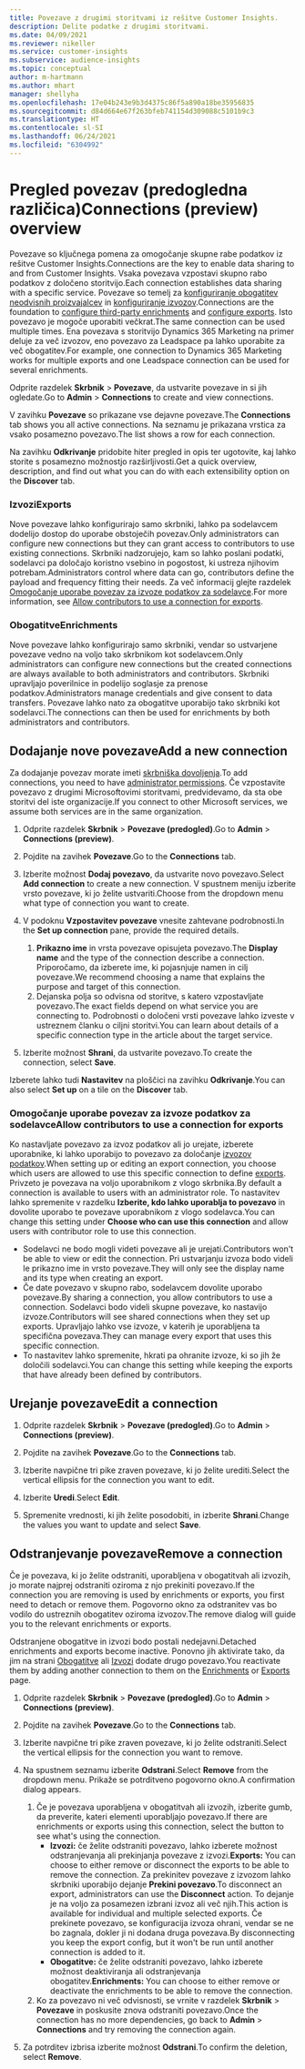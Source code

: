 ```yaml
---
title: Povezave z drugimi storitvami iz rešitve Customer Insights.
description: Delite podatke z drugimi storitvami.
ms.date: 04/09/2021
ms.reviewer: nikeller
ms.service: customer-insights
ms.subservice: audience-insights
ms.topic: conceptual
author: m-hartmann
ms.author: mhart
manager: shellyha
ms.openlocfilehash: 17e04b243e9b3d4375c86f5a890a18be35956835
ms.sourcegitcommit: d84d664e67f263bfeb741154d309088c5101b9c3
ms.translationtype: HT
ms.contentlocale: sl-SI
ms.lasthandoff: 06/24/2021
ms.locfileid: "6304992"
---
```

# <a name="connections-preview-overview"></a><span data-ttu-id="5dae1-103">Pregled povezav (predogledna različica)</span><span class="sxs-lookup"><span data-stu-id="5dae1-103">Connections (preview) overview</span></span>

<span data-ttu-id="5dae1-104">Povezave so ključnega pomena za omogočanje skupne rabe podatkov iz rešitve Customer Insights.</span><span class="sxs-lookup"><span data-stu-id="5dae1-104">Connections are the key to enable data sharing to and from Customer Insights.</span></span> <span data-ttu-id="5dae1-105">Vsaka povezava vzpostavi skupno rabo podatkov z določeno storitvijo.</span><span class="sxs-lookup"><span data-stu-id="5dae1-105">Each connection establishes data sharing with a specific service.</span></span> <span data-ttu-id="5dae1-106">Povezave so temelj za [konfiguriranje obogatitev neodvisnih proizvajalcev](enrichment-hub.md) in [konfiguriranje izvozov](export-destinations.md).</span><span class="sxs-lookup"><span data-stu-id="5dae1-106">Connections are the foundation to [configure third-party enrichments](enrichment-hub.md) and [configure exports](export-destinations.md).</span></span> <span data-ttu-id="5dae1-107">Isto povezavo je mogoče uporabiti večkrat.</span><span class="sxs-lookup"><span data-stu-id="5dae1-107">The same connection can be used multiple times.</span></span> <span data-ttu-id="5dae1-108">Ena povezava s storitvijo Dynamics 365 Marketing na primer deluje za več izvozov, eno povezavo za Leadspace pa lahko uporabite za več obogatitev.</span><span class="sxs-lookup"><span data-stu-id="5dae1-108">For example, one connection to Dynamics 365 Marketing works for multiple exports and one Leadspace connection can be used for several enrichments.</span></span>

<span data-ttu-id="5dae1-109">Odprite razdelek **Skrbnik** > **Povezave**, da ustvarite povezave in si jih ogledate.</span><span class="sxs-lookup"><span data-stu-id="5dae1-109">Go to **Admin** > **Connections** to create and view connections.</span></span>

<span data-ttu-id="5dae1-110">V zavihku **Povezave** so prikazane vse dejavne povezave.</span><span class="sxs-lookup"><span data-stu-id="5dae1-110">The **Connections** tab shows you all active connections.</span></span> <span data-ttu-id="5dae1-111">Na seznamu je prikazana vrstica za vsako posamezno povezavo.</span><span class="sxs-lookup"><span data-stu-id="5dae1-111">The list shows a row for each connection.</span></span> 

<span data-ttu-id="5dae1-112">Na zavihku **Odkrivanje** pridobite hiter pregled in opis ter ugotovite, kaj lahko storite s posamezno možnostjo razširljivosti.</span><span class="sxs-lookup"><span data-stu-id="5dae1-112">Get a quick overview, description, and find out what you can do with each extensibility option on the **Discover** tab.</span></span>

### <a name="exports"></a><span data-ttu-id="5dae1-113">Izvozi</span><span class="sxs-lookup"><span data-stu-id="5dae1-113">Exports</span></span>

<span data-ttu-id="5dae1-114">Nove povezave lahko konfigurirajo samo skrbniki, lahko pa sodelavcem dodelijo dostop do uporabe obstoječih povezav.</span><span class="sxs-lookup"><span data-stu-id="5dae1-114">Only administrators can configure new connections but they can grant access to contributors to use existing connections.</span></span> <span data-ttu-id="5dae1-115">Skrbniki nadzorujejo, kam so lahko poslani podatki, sodelavci pa določajo koristno vsebino in pogostost, ki ustreza njihovim potrebam.</span><span class="sxs-lookup"><span data-stu-id="5dae1-115">Administrators control where data can go, contributors define the payload and frequency fitting their needs.</span></span> <span data-ttu-id="5dae1-116">Za več informacij glejte razdelek [Omogočanje uporabe povezav za izvoze podatkov za sodelavce](#allow-contributors-to-use-a-connection-for-exports).</span><span class="sxs-lookup"><span data-stu-id="5dae1-116">For more information, see [Allow contributors to use a connection for exports](#allow-contributors-to-use-a-connection-for-exports).</span></span>

### <a name="enrichments"></a><span data-ttu-id="5dae1-117">Obogatitve</span><span class="sxs-lookup"><span data-stu-id="5dae1-117">Enrichments</span></span>

<span data-ttu-id="5dae1-118">Nove povezave lahko konfigurirajo samo skrbniki, vendar so ustvarjene povezave vedno na voljo tako skrbnikom kot sodelavcem.</span><span class="sxs-lookup"><span data-stu-id="5dae1-118">Only administrators can configure new connections but the created connections are always available to both administrators and contributors.</span></span> <span data-ttu-id="5dae1-119">Skrbniki upravljajo poverilnice in podelijo soglasje za prenose podatkov.</span><span class="sxs-lookup"><span data-stu-id="5dae1-119">Administrators manage credentials and give consent to data transfers.</span></span> <span data-ttu-id="5dae1-120">Povezave lahko nato za obogatitve uporabijo tako skrbniki kot sodelavci.</span><span class="sxs-lookup"><span data-stu-id="5dae1-120">The connections can then be used for enrichments by both administrators and contributors.</span></span>

## <a name="add-a-new-connection"></a><span data-ttu-id="5dae1-121">Dodajanje nove povezave</span><span class="sxs-lookup"><span data-stu-id="5dae1-121">Add a new connection</span></span>

<span data-ttu-id="5dae1-122">Za dodajanje povezav morate imeti [skrbniška dovoljenja](permissions.md).</span><span class="sxs-lookup"><span data-stu-id="5dae1-122">To add connections, you need to have [administrator permissions](permissions.md).</span></span> <span data-ttu-id="5dae1-123">Če vzpostavite povezavo z drugimi Microsoftovimi storitvami, predvidevamo, da sta obe storitvi del iste organizacije.</span><span class="sxs-lookup"><span data-stu-id="5dae1-123">If you connect to other Microsoft services, we assume both services are in the same organization.</span></span>

1. <span data-ttu-id="5dae1-124">Odprite razdelek **Skrbnik** > **Povezave (predogled)**.</span><span class="sxs-lookup"><span data-stu-id="5dae1-124">Go to **Admin** > **Connections (preview)**.</span></span>

1. <span data-ttu-id="5dae1-125">Pojdite na zavihek **Povezave**.</span><span class="sxs-lookup"><span data-stu-id="5dae1-125">Go to the **Connections** tab.</span></span>

1. <span data-ttu-id="5dae1-126">Izberite možnost **Dodaj povezavo**, da ustvarite novo povezavo.</span><span class="sxs-lookup"><span data-stu-id="5dae1-126">Select **Add connection** to create a new connection.</span></span> <span data-ttu-id="5dae1-127">V spustnem meniju izberite vrsto povezave, ki jo želite ustvariti.</span><span class="sxs-lookup"><span data-stu-id="5dae1-127">Choose from the dropdown menu what type of connection you want to create.</span></span>

1. <span data-ttu-id="5dae1-128">V podoknu **Vzpostavitev povezave** vnesite zahtevane podrobnosti.</span><span class="sxs-lookup"><span data-stu-id="5dae1-128">In the **Set up connection** pane, provide the required details.</span></span> 
   1. <span data-ttu-id="5dae1-129">**Prikazno ime** in vrsta povezave opisujeta povezavo.</span><span class="sxs-lookup"><span data-stu-id="5dae1-129">The **Display name** and the type of the connection describe a connection.</span></span> <span data-ttu-id="5dae1-130">Priporočamo, da izberete ime, ki pojasnjuje namen in cilj povezave.</span><span class="sxs-lookup"><span data-stu-id="5dae1-130">We recommend choosing a name that explains the purpose and target of this connection.</span></span>
   1. <span data-ttu-id="5dae1-131">Dejanska polja so odvisna od storitve, s katero vzpostavljate povezavo.</span><span class="sxs-lookup"><span data-stu-id="5dae1-131">The exact fields depend on what service you are connecting to.</span></span> <span data-ttu-id="5dae1-132">Podrobnosti o določeni vrsti povezave lahko izveste v ustreznem članku o ciljni storitvi.</span><span class="sxs-lookup"><span data-stu-id="5dae1-132">You can learn about details of a specific connection type in the article about the target service.</span></span>

1. <span data-ttu-id="5dae1-133">Izberite možnost **Shrani**, da ustvarite povezavo.</span><span class="sxs-lookup"><span data-stu-id="5dae1-133">To create the connection, select **Save**.</span></span>

<span data-ttu-id="5dae1-134">Izberete lahko tudi **Nastavitev** na ploščici na zavihku **Odkrivanje**.</span><span class="sxs-lookup"><span data-stu-id="5dae1-134">You can also select **Set up** on a tile on the **Discover** tab.</span></span>

### <a name="allow-contributors-to-use-a-connection-for-exports"></a><span data-ttu-id="5dae1-135">Omogočanje uporabe povezav za izvoze podatkov za sodelavce</span><span class="sxs-lookup"><span data-stu-id="5dae1-135">Allow contributors to use a connection for exports</span></span>

<span data-ttu-id="5dae1-136">Ko nastavljate povezavo za izvoz podatkov ali jo urejate, izberete uporabnike, ki lahko uporabijo to povezavo za določanje [izvozov podatkov](export-destinations.md).</span><span class="sxs-lookup"><span data-stu-id="5dae1-136">When setting up or editing an export connection, you choose which users are allowed to use this specific connection to define [exports](export-destinations.md).</span></span> <span data-ttu-id="5dae1-137">Privzeto je povezava na voljo uporabnikom z vlogo skrbnika.</span><span class="sxs-lookup"><span data-stu-id="5dae1-137">By default a connection is available to users with an administrator role.</span></span> <span data-ttu-id="5dae1-138">To nastavitev lahko spremenite v razdelku **Izberite, kdo lahko uporablja to povezavo** in dovolite uporabo te povezave uporabnikom z vlogo sodelavca.</span><span class="sxs-lookup"><span data-stu-id="5dae1-138">You can change this setting under **Choose who can use this connection** and allow users with contributor role to use this connection.</span></span>

- <span data-ttu-id="5dae1-139">Sodelavci ne bodo mogli videti povezave ali je urejati.</span><span class="sxs-lookup"><span data-stu-id="5dae1-139">Contributors won't be able to view or edit the connection.</span></span> <span data-ttu-id="5dae1-140">Pri ustvarjanju izvoza bodo videli le prikazno ime in vrsto povezave.</span><span class="sxs-lookup"><span data-stu-id="5dae1-140">They will only see the display name and its type when creating an export.</span></span>
- <span data-ttu-id="5dae1-141">Če date povezavo v skupno rabo, sodelavcem dovolite uporabo povezave.</span><span class="sxs-lookup"><span data-stu-id="5dae1-141">By sharing a connection, you allow contributors to use a connection.</span></span> <span data-ttu-id="5dae1-142">Sodelavci bodo videli skupne povezave, ko nastavijo izvoze.</span><span class="sxs-lookup"><span data-stu-id="5dae1-142">Contributors will see shared connections when they set up exports.</span></span> <span data-ttu-id="5dae1-143">Upravljajo lahko vse izvoze, v katerih je uporabljena ta specifična povezava.</span><span class="sxs-lookup"><span data-stu-id="5dae1-143">They can manage every export that uses this specific connection.</span></span>
- <span data-ttu-id="5dae1-144">To nastavitev lahko spremenite, hkrati pa ohranite izvoze, ki so jih že določili sodelavci.</span><span class="sxs-lookup"><span data-stu-id="5dae1-144">You can change this setting while keeping the exports that have already been defined by contributors.</span></span>

## <a name="edit-a-connection"></a><span data-ttu-id="5dae1-145">Urejanje povezave</span><span class="sxs-lookup"><span data-stu-id="5dae1-145">Edit a connection</span></span>

1. <span data-ttu-id="5dae1-146">Odprite razdelek **Skrbnik** > **Povezave (predogled)**.</span><span class="sxs-lookup"><span data-stu-id="5dae1-146">Go to **Admin** > **Connections (preview)**.</span></span>

1. <span data-ttu-id="5dae1-147">Pojdite na zavihek **Povezave**.</span><span class="sxs-lookup"><span data-stu-id="5dae1-147">Go to the **Connections** tab.</span></span>

1. <span data-ttu-id="5dae1-148">Izberite navpične tri pike zraven povezave, ki jo želite urediti.</span><span class="sxs-lookup"><span data-stu-id="5dae1-148">Select the vertical ellipsis for the connection you want to edit.</span></span>

1. <span data-ttu-id="5dae1-149">Izberite **Uredi**.</span><span class="sxs-lookup"><span data-stu-id="5dae1-149">Select **Edit**.</span></span>

1. <span data-ttu-id="5dae1-150">Spremenite vrednosti, ki jih želite posodobiti, in izberite **Shrani**.</span><span class="sxs-lookup"><span data-stu-id="5dae1-150">Change the values you want to update and select **Save**.</span></span>

## <a name="remove-a-connection"></a><span data-ttu-id="5dae1-151">Odstranjevanje povezave</span><span class="sxs-lookup"><span data-stu-id="5dae1-151">Remove a connection</span></span>

<span data-ttu-id="5dae1-152">Če je povezava, ki jo želite odstraniti, uporabljena v obogatitvah ali izvozih, jo morate najprej odstraniti oziroma z njo prekiniti povezavo.</span><span class="sxs-lookup"><span data-stu-id="5dae1-152">If the connection you are removing is used by enrichments or exports, you first need to detach or remove them.</span></span> <span data-ttu-id="5dae1-153">Pogovorno okno za odstranitev vas bo vodilo do ustreznih obogatitev oziroma izvozov.</span><span class="sxs-lookup"><span data-stu-id="5dae1-153">The remove dialog will guide you to the relevant enrichments or exports.</span></span> 

<span data-ttu-id="5dae1-154">Odstranjene obogatitve in izvozi bodo postali nedejavni.</span><span class="sxs-lookup"><span data-stu-id="5dae1-154">Detached enrichments and exports become inactive.</span></span> <span data-ttu-id="5dae1-155">Ponovno jih aktivirate tako, da jim na strani [Obogatitve](enrichment-hub.md) ali [Izvozi](export-destinations.md) dodate drugo povezavo.</span><span class="sxs-lookup"><span data-stu-id="5dae1-155">You reactivate them by adding another connection to them on the [Enrichments](enrichment-hub.md) or [Exports](export-destinations.md) page.</span></span>

1. <span data-ttu-id="5dae1-156">Odprite razdelek **Skrbnik** > **Povezave (predogled)**.</span><span class="sxs-lookup"><span data-stu-id="5dae1-156">Go to **Admin** > **Connections (preview)**.</span></span>

1. <span data-ttu-id="5dae1-157">Pojdite na zavihek **Povezave**.</span><span class="sxs-lookup"><span data-stu-id="5dae1-157">Go to the **Connections** tab.</span></span>

1. <span data-ttu-id="5dae1-158">Izberite navpične tri pike zraven povezave, ki jo želite odstraniti.</span><span class="sxs-lookup"><span data-stu-id="5dae1-158">Select the vertical ellipsis for the connection you want to remove.</span></span>

1. <span data-ttu-id="5dae1-159">Na spustnem seznamu izberite **Odstrani**.</span><span class="sxs-lookup"><span data-stu-id="5dae1-159">Select **Remove** from the dropdown menu.</span></span> <span data-ttu-id="5dae1-160">Prikaže se potrditveno pogovorno okno.</span><span class="sxs-lookup"><span data-stu-id="5dae1-160">A confirmation dialog appears.</span></span>

   1. <span data-ttu-id="5dae1-161">Če je povezava uporabljena v obogatitvah ali izvozih, izberite gumb, da preverite, kateri elementi uporabljajo povezavo.</span><span class="sxs-lookup"><span data-stu-id="5dae1-161">If there are enrichments or exports using this connection, select the button to see what's using the connection.</span></span>
      - <span data-ttu-id="5dae1-162">**Izvozi:** če želite odstraniti povezavo, lahko izberete možnost odstranjevanja ali prekinjanja povezave z izvozi.</span><span class="sxs-lookup"><span data-stu-id="5dae1-162">**Exports:** You can choose to either remove or disconnect the exports to be able to remove the connection.</span></span> <span data-ttu-id="5dae1-163">Za prekinitev povezave z izvozom lahko skrbniki uporabijo dejanje **Prekini povezavo**.</span><span class="sxs-lookup"><span data-stu-id="5dae1-163">To disconnect an export, administrators can use the **Disconnect** action.</span></span> <span data-ttu-id="5dae1-164">To dejanje je na voljo za posamezen izbrani izvoz ali več njih.</span><span class="sxs-lookup"><span data-stu-id="5dae1-164">This action is available for individual and multiple selected exports.</span></span> <span data-ttu-id="5dae1-165">Če prekinete povezavo, se konfiguracija izvoza ohrani, vendar se ne bo zagnala, dokler ji ni dodana druga povezava.</span><span class="sxs-lookup"><span data-stu-id="5dae1-165">By disconnecting you keep the export config, but it won't be run until another connection is added to it.</span></span>
      - <span data-ttu-id="5dae1-166">**Obogatitve:** če želite odstraniti povezavo, lahko izberete možnost deaktiviranja ali odstranjevanja obogatitev.</span><span class="sxs-lookup"><span data-stu-id="5dae1-166">**Enrichments:** You can choose to either remove or deactivate the enrichments to be able to remove the connection.</span></span> 
   1. <span data-ttu-id="5dae1-167">Ko za povezavo ni več odvisnosti, se vrnite v razdelek **Skrbnik** > **Povezave** in poskusite znova odstraniti povezavo.</span><span class="sxs-lookup"><span data-stu-id="5dae1-167">Once the connection has no more dependencies, go back to **Admin** > **Connections** and try removing the connection again.</span></span>

1. <span data-ttu-id="5dae1-168">Za potrditev izbrisa izberite možnost **Odstrani**.</span><span class="sxs-lookup"><span data-stu-id="5dae1-168">To confirm the deletion, select **Remove**.</span></span>

